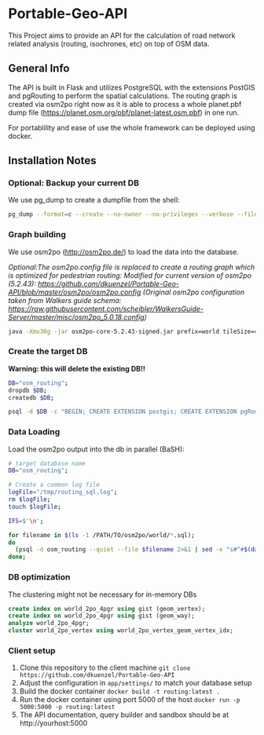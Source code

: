 # Portable-Geo-API
This Project aims to provide an API for the calculation of road network related analysis (routing, isochrones, etc) on top of OSM data.

<h2>General Info</h2>

The API is built in Flask and utilizes PostgreSQL with the extensions PostGIS and pgRouting to perform the spatial calculations. The routing graph is created via osm2po right now as it is able to process a whole planet.pbf dump file (https://planet.osm.org/pbf/planet-latest.osm.pbf) in one run.

For portablility and ease of use the whole framework can be deployed using docker.

<h2>Installation Notes</h2>

<h3>Optional: Backup your current DB</h3>

We use pg_dump to create a dumpfile from the shell:

```bash
pg_dump --format=c --create --no-owner --no-privileges --verbose --file=/OUTPUT/PATH/FOR/YOUR/DUMPFILE.dump --dbname=YOURDATABASENAME
```

<h3>Graph building</h3>

We use osm2po (http://osm2po.de/) to load the data into the database.

<i>Optional:The osm2po.config file is replaced to create a routing graph which is optimized for pedestrian routing:
Modified for current version of osm2po (5.2.43): https://github.com/dkuenzel/Portable-Geo-API/blob/master/osm2po/osm2po.config (Original osm2po configuration taken from Walkers guide schema: https://raw.githubusercontent.com/scheibler/WalkersGuide-Server/master/misc/osm2po_5.0.18.config)</i>

```bash
java -Xmx30g -jar osm2po-core-5.2.43-signed.jar prefix=world tileSize=45x45,1 ../planet-latest.osm.pbf
```

<h3>Create the target DB</h3>

<b>Warning: this will delete the existing DB!!</b>

```bash
DB="osm_routing"; 
dropdb $DB; 
createdb $DB; 

psql -d $DB -c "BEGIN; CREATE EXTENSION postgis; CREATE EXTENSION pgRouting; END;";
```
  
<h3>Data Loading</h3>

Load the osm2po output into the db in parallel (BaSH):
```bash
# target database name
DB="osm_routing"; 

# Create a common log file
logFile="/tmp/routing_sql.log"; 
rm $logFile; 
touch $logFile; 

IFS=$'\n'; 

for filename in $(ls -1 /PATH/TO/osm2po/world/*.sql); 
do 
  (psql -d osm_routing --quiet --file $filename 2>&1 | sed -e "s#^#$(date) ${filename} ($$): #g" | tee -a $logFile) & 
done;
```

<h3>DB optimization</h3>
The clustering might not be necessary for in-memory DBs

```sql
create index on world_2po_4pgr using gist (geom_vertex);
create index on world_2po_4pgr using gist (geom_way);
analyze world_2po_4pgr;
cluster world_2po_vertex using world_2po_vertex_geom_vertex_idx;
```

<h3>Client setup</h3>

1. Clone this repository to the client machine `git clone https://github.com/dkuenzel/Portable-Geo-API`
2. Adjust the configuration in `app/settings/` to match your database setup
3. Build the docker container `docker build -t routing:latest .`
4. Run the docker container using port 5000 of the host `docker run -p 5000:5000 -p routing:latest`
5. The API documentation, query builder and sandbox should be at http://yourhost:5000 

